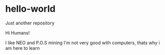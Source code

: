 # hello-world
Just another repository

Hi Humans!

I like NEO and P.O.S mining 
I'm not very good with computers, thats why i am here to learn
